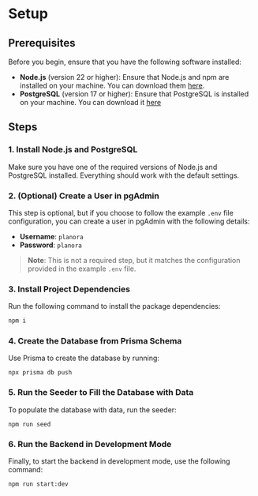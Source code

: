 # Setup

## Prerequisites

Before you begin, ensure that you have the following software installed:

- **Node.js** (version 22 or higher): Ensure that Node.js and npm are installed on your machine. You can download them [here](https://nodejs.org/).
- **PostgreSQL** (version 17 or higher): Ensure that PostgreSQL is installed on your machine. You can download it [here](https://www.postgresql.org/)

## Steps

### 1. Install Node.js and PostgreSQL
Make sure you have one of the required versions of Node.js and PostgreSQL installed. Everything should work with the default settings.

### 2. (Optional) Create a User in pgAdmin

This step is optional, but if you choose to follow the example `.env` file configuration, you can create a user in pgAdmin with the following details:

- **Username**: `planora`
- **Password**: `planora`

> **Note**: This is not a required step, but it matches the configuration provided in the example `.env` file.

### 3. Install Project Dependencies

Run the following command to install the package dependencies:

```bash
npm i
```

### 4. Create the Database from Prisma Schema
Use Prisma to create the database by running:
```
npx prisma db push
```

### 5. Run the Seeder to Fill the Database with Data
To populate the database with data, run the seeder:
```
npm run seed
```

### 6. Run the Backend in Development Mode
Finally, to start the backend in development mode, use the following command:
```
npm run start:dev
```
